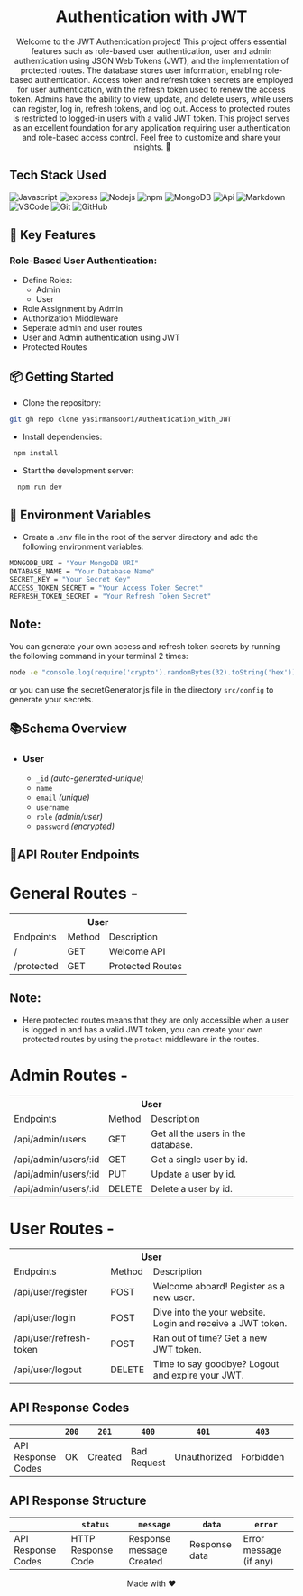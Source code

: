 <h1 align="center">Authentication with JWT</h1>
<div align="center">
Welcome to the JWT Authentication project! This project offers essential features such as role-based user authentication, user and admin authentication using JSON Web Tokens (JWT), and the implementation of protected routes. The database stores user information, enabling role-based authentication. Access token and refresh token secrets are employed for user authentication, with the refresh token used to renew the access token. Admins have the ability to view, update, and delete users, while users can register, log in, refresh tokens, and log out. Access to protected routes is restricted to logged-in users with a valid JWT token. This project serves as an excellent foundation for any application requiring user authentication and role-based access control. Feel free to customize and share your insights. 🚀
</div>

## Tech Stack Used
![Javascript](https://img.shields.io/badge/Javascript-F0DB4F?style=for-the-badge&labelColor=black&logo=javascript&logoColor=F0DB4F)
![express](https://img.shields.io/badge/Express.js-000000?style=for-the-badge&logo=express&logoColor=white)
![Nodejs](https://img.shields.io/badge/Node.js-43853D?style=for-the-badge&logo=node.js&logoColor=white)
![npm](https://img.shields.io/badge/npm-CB3837?style=for-the-badge&logo=npm&logoColor=white)
![MongoDB](https://img.shields.io/badge/MongoDB-4EA94B?style=for-the-badge&logo=mongodb&logoColor=white)
![Api](https://img.shields.io/badge/Api-4EA94B?style=for-the-badge&logo=api&logoColor=white)
![Markdown](https://img.shields.io/badge/Markdown-000000?style=for-the-badge&logo=markdown&logoColor=white)
![VSCode](https://img.shields.io/badge/Visual_Studio-0078d7?style=for-the-badge&logo=visual%20studio&logoColor=white)
![Git](https://img.shields.io/badge/Git-F05032?style=for-the-badge&logo=git&logoColor=white)
![GitHub](https://img.shields.io/badge/GitHub-black?style=for-the-badge&logo=github&logoColor=white)

## 🔑 Key Features

### Role-Based User Authentication:
- Define Roles:
  - Admin
  - User
- Role Assignment by Admin
- Authorization Middleware
- Seperate admin and user routes
- User and Admin authentication using JWT
- Protected Routes

## 📦 Getting Started

- Clone the repository:
```sh
git gh repo clone yasirmansoori/Authentication_with_JWT
```
- Install dependencies:
```sh
 npm install
```
- Start the development server:
```sh
  npm run dev
```

## 📝 Environment Variables

- Create a .env file in the root of the server directory and add the following environment variables:
```sh
MONGODB_URI = "Your MongoDB URI"
DATABASE_NAME = "Your Database Name"
SECRET_KEY = "Your Secret Key"
ACCESS_TOKEN_SECRET = "Your Access Token Secret"
REFRESH_TOKEN_SECRET = "Your Refresh Token Secret"
```
## Note:
You can generate your own access and refresh token secrets by running the following command in your terminal 2 times:
```sh
node -e "console.log(require('crypto').randomBytes(32).toString('hex'));"
```
or you can use the secretGenerator.js file in the directory `src/config` to generate your secrets.

## 📚Schema Overview
-   ### User

    -   `_id` _(auto-generated-unique)_ 
    -   `name`
    -   `email` _(unique)_
    -   `username` 
    -   `role` _(admin/user)_
    -   `password` _(encrypted)_

## **🚀API Router Endpoints** 

<h1>General Routes -</h1>
<table>
  <tr>
    <th colspan="3" style="text-align:center">User</th>
  </tr>
  <tr>
    <td>Endpoints</td>
    <td>Method</td>
    <td>Description</td>
  </tr>
  </tr>
  <tr>
    <td>/</td>
    <td>GET</td>
    <td>Welcome API</td>
  </tr>
  <tr>
    <td>/protected</td>
    <td>GET</td>
    <td> Protected Routes</td>
  </tr>
</table>

## Note:
- Here protected routes means that they are only accessible when a user is logged in and has a valid JWT token, you can create your own protected routes by using the `protect` middleware in the routes.


<h1>Admin Routes -</h1>
<table>
  <tr>
    <th colspan="3" style="text-align:center">User</th>
  </tr>
  <tr>
    <td>Endpoints</td>
    <td>Method</td>
    <td>Description</td>
  </tr>
  <tr>
    <td>/api/admin/users</td>
    <td>GET</td>
    <td>Get all the users in the database.</td>
  </tr>
  <tr>
    <td>/api/admin/users/:id</td>
    <td>GET</td>
    <td>Get a single user by id.</td>
  </tr>
    <tr>
    <td>/api/admin/users/:id</td>
    <td>PUT</td>
    <td>Update a user by id.</td>
  </tr>
  <tr>
    <td>/api/admin/users/:id</td>
    <td>DELETE</td>
    <td>Delete a user by id.</td>
  </tr>
</table>

<h1>User Routes -</h1>
<table>
  <tr>
    <th colspan="3" style="text-align:center">User</th>
  </tr>
  <tr>
    <td>Endpoints</td>
    <td>Method</td>
    <td>Description</td>
  </tr>
  <tr>
    <td>/api/user/register</td>
    <td>POST</td>
    <td>Welcome aboard! Register as a new user.</td>
  </tr>
  <tr>
    <td>/api/user/login</td>
    <td>POST</td>
    <td>Dive into the your website. Login and receive a JWT token.</td>
  </tr>
    <tr>
    <td>/api/user/refresh-token</td>
    <td>POST</td>
    <td>Ran out of time? Get a new JWT token.</td>
  </tr>
  <tr>
    <td>/api/user/logout</td>
    <td>DELETE</td>
    <td>Time to say goodbye? Logout and expire your JWT.</td>
  </tr>
</table>

## **API Response Codes**
|                    | `200` | `201`   | `400`       | `401`        | `403`     | `404`     | `500`                 | `503`               |
| ------------------ | ----- | ------- | ----------- | ------------ | --------- | --------- | --------------------- | ------------------- |
| API Response Codes | OK    | Created | Bad Request | Unauthorized | Forbidden | Not Found | Internal Server Error | Service Unavailable |

## **API Response Structure**
|                    | `status`           | `message`                | `data`        | `error`                |
| ------------------ | ------------------ | ------------------------ | ------------- | ---------------------- |
| API Response Codes | HTTP Response Code | Response message Created | Response data | Error message (if any) |

<div align="center">Made with ❤️</div>